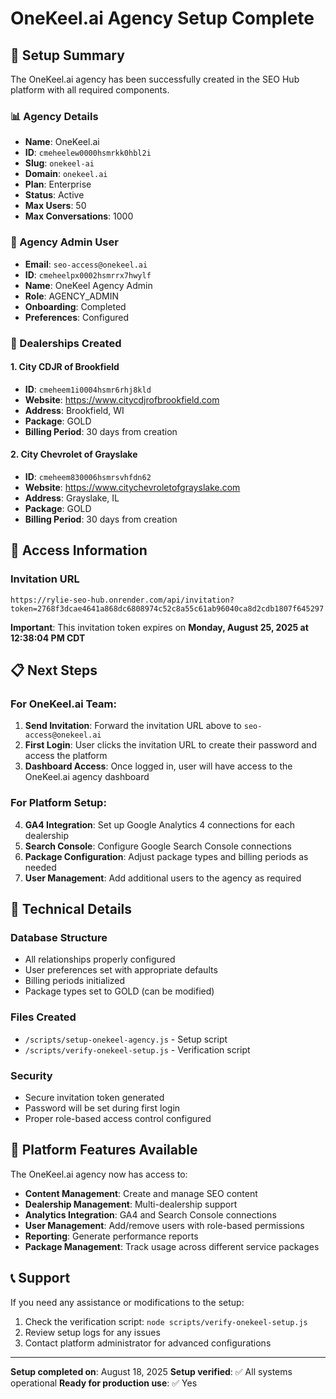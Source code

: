 # OneKeel.ai Agency Setup Complete

## 🎉 Setup Summary

The OneKeel.ai agency has been successfully created in the SEO Hub platform with all required components.

### 📊 Agency Details
- **Name**: OneKeel.ai
- **ID**: `cmeheelew0000hsmrkk0hbl2i`
- **Slug**: `onekeel-ai`
- **Domain**: `onekeel.ai`
- **Plan**: Enterprise
- **Status**: Active
- **Max Users**: 50
- **Max Conversations**: 1000

### 👤 Agency Admin User
- **Email**: `seo-access@onekeel.ai`
- **ID**: `cmeheelpx0002hsmrrx7hwylf`
- **Name**: OneKeel Agency Admin
- **Role**: AGENCY_ADMIN
- **Onboarding**: Completed
- **Preferences**: Configured

### 🏢 Dealerships Created

#### 1. City CDJR of Brookfield
- **ID**: `cmeheem1i0004hsmr6rhj8kld`
- **Website**: https://www.citycdjrofbrookfield.com
- **Address**: Brookfield, WI
- **Package**: GOLD
- **Billing Period**: 30 days from creation

#### 2. City Chevrolet of Grayslake
- **ID**: `cmeheem830006hsmrsvhfdn62`
- **Website**: https://www.citychevroletofgrayslake.com
- **Address**: Grayslake, IL
- **Package**: GOLD
- **Billing Period**: 30 days from creation

## 🔗 Access Information

### Invitation URL
```
https://rylie-seo-hub.onrender.com/api/invitation?token=2768f3dcae4641a868dc6808974c52c8a55c61ab96040ca8d2cdb1807f645297
```

**Important**: This invitation token expires on **Monday, August 25, 2025 at 12:38:04 PM CDT**

## 📋 Next Steps

### For OneKeel.ai Team:
1. **Send Invitation**: Forward the invitation URL above to `seo-access@onekeel.ai`
2. **First Login**: User clicks the invitation URL to create their password and access the platform
3. **Dashboard Access**: Once logged in, user will have access to the OneKeel.ai agency dashboard

### For Platform Setup:
4. **GA4 Integration**: Set up Google Analytics 4 connections for each dealership
5. **Search Console**: Configure Google Search Console connections
6. **Package Configuration**: Adjust package types and billing periods as needed
7. **User Management**: Add additional users to the agency as required

## 🔧 Technical Details

### Database Structure
- All relationships properly configured
- User preferences set with appropriate defaults
- Billing periods initialized
- Package types set to GOLD (can be modified)

### Files Created
- `/scripts/setup-onekeel-agency.js` - Setup script
- `/scripts/verify-onekeel-setup.js` - Verification script

### Security
- Secure invitation token generated
- Password will be set during first login
- Proper role-based access control configured

## 🚀 Platform Features Available

The OneKeel.ai agency now has access to:
- **Content Management**: Create and manage SEO content
- **Dealership Management**: Multi-dealership support
- **Analytics Integration**: GA4 and Search Console connections
- **User Management**: Add/remove users with role-based permissions
- **Reporting**: Generate performance reports
- **Package Management**: Track usage across different service packages

## 📞 Support

If you need any assistance or modifications to the setup:
1. Check the verification script: `node scripts/verify-onekeel-setup.js`
2. Review setup logs for any issues
3. Contact platform administrator for advanced configurations

---

**Setup completed on**: August 18, 2025
**Setup verified**: ✅ All systems operational
**Ready for production use**: ✅ Yes